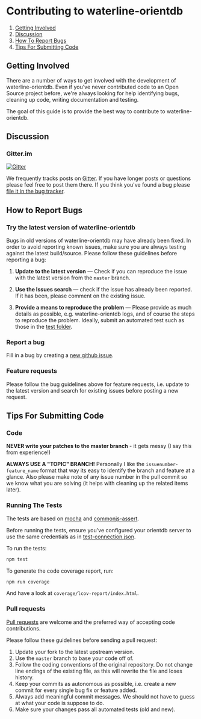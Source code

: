 # Contributing to waterline-orientdb

1. [Getting Involved](#getting-involved)
2. [Discussion](#discussion)
3. [How To Report Bugs](#how-to-report-bugs)
4. [Tips For Submitting Code](#tips-for-submitting-code)

## Getting Involved

There are a number of ways to get involved with the development of waterline-orientdb. Even if you've never contributed code to an Open Source project before, we're always looking for help identifying bugs, cleaning up code, writing documentation and testing.

The goal of this guide is to provide the best way to contribute to waterline-orientdb.

## Discussion

### Gitter.im
[![Gitter](https://badges.gitter.im/Join%20Chat.svg)](https://gitter.im/appscot/waterline-orientdb?utm_source=badge&utm_medium=badge&utm_campaign=pr-badge&utm_content=badge)

We frequently tracks posts on [Gitter](https://gitter.im/appscot/waterline-orientdb). If you have longer posts or questions please feel free to post them there. If you think you've found a bug please [file it in the bug tracker](#how-to-report-bugs).


## How to Report Bugs

### Try the latest version of waterline-orientdb

Bugs in old versions of waterline-orientdb may have already been fixed. In order to avoid reporting known issues, make sure you are always testing against the latest build/source. Please follow these guidelines before reporting a bug:

1. **Update to the latest version** &mdash; Check if you can reproduce the issue with the latest version from the `master` branch.

2. **Use the Issues search** &mdash; check if the issue has already been reported. If it has been, please comment on the existing issue.

3. **Provide a means to reproduce the problem** &mdash; Please provide as much details as possible, e.g. waterline-orientdb logs, and of course the steps to reproduce the problem. Ideally, submit an automated test such as those in the [test folder](https://github.com/appscot/waterline-orientdb/tree/master/test/integration-orientdb/tests).


### Report a bug

Fill in a bug by creating a [new github issue](https://github.com/appscot/waterline-orientdb/issues/new).

### Feature requests

Please follow the bug guidelines above for feature requests, i.e. update to the latest version and search for existing issues before posting a new request.


## Tips For Submitting Code


### Code

**NEVER write your patches to the master branch** - it gets messy (I say this from experience!)

**ALWAYS USE A "TOPIC" BRANCH!** Personally I like the `issuenumber-feature_name` format that way its easy to identify the branch and feature at a glance. Also please make note of any issue number in the pull commit so we know what you are solving (it helps with cleaning up the related items later).


### Running The Tests

The tests are based on [mocha](http://visionmedia.github.io/mocha) and [commonjs-assert](https://github.com/defunctzombie/commonjs-assert).

Before running the tests, ensure you've configured your orientdb server to use the same credentials as in [test-connection.json](./test/test-connection.json).

To run the tests:
```sh
npm test
```

To generate the code coverage report, run:
```sh
npm run coverage
```
And have a look at `coverage/lcov-report/index.html`.


### Pull requests

[Pull requests](https://help.github.com/articles/using-pull-requests) are welcome and the preferred way of accepting code contributions.

Please follow these guidelines before sending a pull request:

1. Update your fork to the latest upstream version.
2. Use the `master` branch to base your code off of.
3. Follow the coding conventions of the original repository. Do not change line endings of the existing file, as this will rewrite the file and loses history.
4. Keep your commits as autonomous as possible, i.e. create a new commit for every single bug fix or feature added.
5. Always add meaningful commit messages. We should not have to guess at what your code is suppose to do.
6. Make sure your changes pass all automated tests (old and new).
